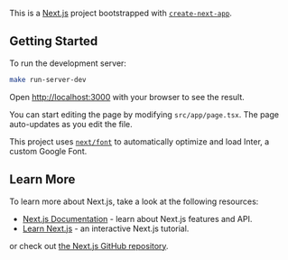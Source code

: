 This is a [Next.js](https://nextjs.org/) project bootstrapped with [`create-next-app`](https://github.com/vercel/next.js/tree/v14.2.3/packages/create-next-app).

## Getting Started

To run the development server:
```bash
make run-server-dev
```

Open [http://localhost:3000](http://localhost:3000) with your browser to see the result.

You can start editing the page by modifying `src/app/page.tsx`. The page auto-updates as you edit the file.

This project uses [`next/font`](https://nextjs.org/docs/basic-features/font-optimization) to automatically optimize and load Inter, a custom Google Font.

## Learn More

To learn more about Next.js, take a look at the following resources:

- [Next.js Documentation](https://nextjs.org/docs) - learn about Next.js features and API.
- [Learn Next.js](https://nextjs.org/learn) - an interactive Next.js tutorial.

or check out [the Next.js GitHub repository](https://github.com/vercel/next.js/).

